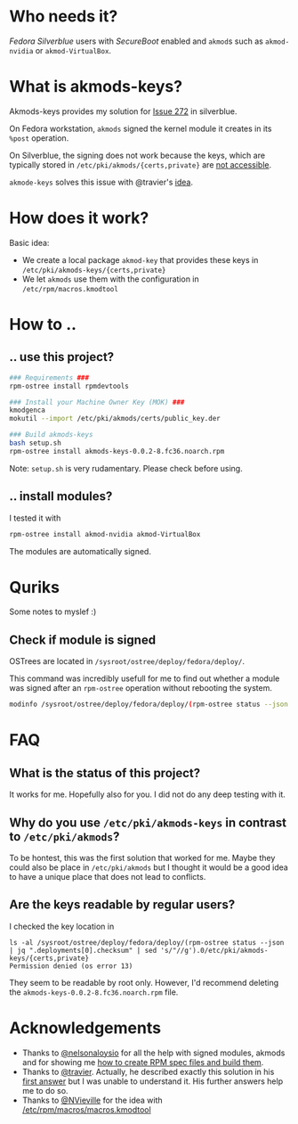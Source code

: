 # Who needs it?

*Fedora Silverblue* users with *SecureBoot* enabled and `akmod`s such as `akmod-nvidia` or `akmod-VirtualBox`.

# What is akmods-keys?

Akmods-keys provides my solution for [Issue 272](https://github.com/fedora-silverblue/issue-tracker/issues/272) in silverblue.

On Fedora workstation, `akmods` signed the kernel module it creates in its `%post` operation.

On Silverblue, the signing does not work because the keys, which are typically stored in `/etc/pki/akmods/{certs,private}` are [not accessible](https://github.com/fedora-silverblue/issue-tracker/issues/272#issuecomment-1161463356).

`akmode-keys` solves this issue with @travier's [idea](https://github.com/fedora-silverblue/issue-tracker/issues/272#issuecomment-1143474213).

# How does it work?

Basic idea:

- We create a local package `akmod-key` that provides these keys in `/etc/pki/akmods-keys/{certs,private}`
- We let `akmods` use them with the configuration in `/etc/rpm/macros.kmodtool`

# How to ..

## .. use this project?

```sh
### Requirements ###
rpm-ostree install rpmdevtools

### Install your Machine Owner Key (MOK) ###
kmodgenca
mokutil --import /etc/pki/akmods/certs/public_key.der

### Build akmods-keys
bash setup.sh
rpm-ostree install akmods-keys-0.0.2-8.fc36.noarch.rpm
```
Note: `setup.sh` is very rudamentary. Please check before using.

## .. install modules?

I tested it with
```sh
rpm-ostree install akmod-nvidia akmod-VirtualBox
```
The modules are automatically signed.


# Quriks

Some notes to myslef :)

## Check if module is signed

OSTrees are located in `/sysroot/ostree/deploy/fedora/deploy/`.

This command was incredibly usefull for me to find out whether a module was signed after an `rpm-ostree` operation without rebooting the system.

```sh
modinfo /sysroot/ostree/deploy/fedora/deploy/(rpm-ostree status --json | jq ".deployments[0].checksum" | sed 's/"//g').0/usr/lib/modules/*/extra/nvidia/nvidia.ko.xz | grep signature
```

# FAQ

## What is the status of this project?

It works for me. Hopefully also for you. I did not do any deep testing with it.

## Why do you use `/etc/pki/akmods-keys` in contrast to `/etc/pki/akmods`?

To be hontest, this was the first solution that worked for me. Maybe they could also be place in `/etc/pki/akmods` but I thought it would be a good idea to have a unique place that does not lead to conflicts.

## Are the keys readable by regular users?

I checked the key location in
```
ls -al /sysroot/ostree/deploy/fedora/deploy/(rpm-ostree status --json | jq ".deployments[0].checksum" | sed 's/"//g').0/etc/pki/akmods-keys/{certs,private}
Permission denied (os error 13)
```
They seem to be readable by root only.
However, I'd recommend deleting the `akmods-keys-0.0.2-8.fc36.noarch.rpm` file.


# Acknowledgements

- Thanks to [@nelsonaloysio](https://github.com/nelsonaloysio) for all the help with signed modules, akmods and for showing me [how to create RPM spec files and build them](https://github.com/nelsonaloysio/build-kmod-nvidia-signed-rpm).
- Thanks to [@travier](https://github.com/travier). Actually, he described exactly this solution in his [first answer](https://github.com/fedora-silverblue/issue-tracker/issues/272#issuecomment-1143474213) but I was unable to understand it. His further answers help me to do so.
- Thanks to [@NVieville](https://github.com/NVieville) for the idea with [/etc/rpm/macros/macros.kmodtool](https://github.com/fedora-silverblue/issue-tracker/issues/272#issuecomment-1161356618)

